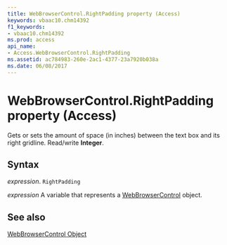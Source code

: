 ```yaml
---
title: WebBrowserControl.RightPadding property (Access)
keywords: vbaac10.chm14392
f1_keywords:
- vbaac10.chm14392
ms.prod: access
api_name:
- Access.WebBrowserControl.RightPadding
ms.assetid: ac784983-260e-2ac1-4377-23a7920b038a
ms.date: 06/08/2017
---
```



# WebBrowserControl.RightPadding property (Access)

Gets or sets the amount of space (in inches) between the text box and its right gridline. Read/write  **Integer**.


## Syntax

 _expression_. `RightPadding`

 _expression_ A variable that represents a [WebBrowserControl](Access.WebBrowserControl.md) object.


## See also


[WebBrowserControl Object](Access.WebBrowserControl.md)

